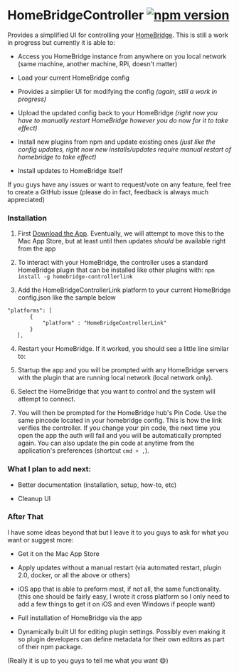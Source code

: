 # HomeBridgeController [![npm version](https://badge.fury.io/js/homebridge-controllerlink.svg)](https://badge.fury.io/js/homebridge-controllerlink) 
Provides a simplified UI for controlling your [HomeBridge](https://github.com/nfarina/homebridge).  This is still a work in progress but currently it is able to:

- Access you HomeBridge instance from anywhere on you local network (same machine, another machine, RPi, doesn't matter)

- Load your current HomeBridge config

- Provides a simplier UI for modifying the config  _(again, still a work in progress)_

- Upload the updated config back to your HomeBridge  _(right now you have to manually restart HomeBridge however you do now for it to take effect)_

- Install new plugins from npm and update existing ones  _(just like the config updates, right now new installs/updates require manual restart of homebridge to take effect)_

- Install updates to HomeBridge itself


If you guys have any issues or want to request/vote on any feature, feel free to create a GitHub issue (please do in fact, feedback is always much appreciated)


### Installation

1. First [Download the App](https://s3.amazonaws.com/enferra-homebridgecontroller-release/HomeBridgeController/HomeBridgeController.dmg). Eventually, we will attempt to move this to the Mac App Store, but at least until then updates _should_ be available right from the app

2. To interact with your HomeBridge, the controller uses a standard HomeBridge plugin that can be installed like other plugins with:
  `npm install -g homebridge-controllerlink`

3. Add the HomeBridgeControllerLink platform to your current HomeBridge config.json like the sample below
 ```
"platforms": [
		{
			"platform" : "HomeBridgeControllerLink"
		}
	],
```

4. Restart your HomeBridge. If it worked, you should see a little line similar to:

5. Startup the app and you will be prompted with any HomeBridge servers with the plugin that are running local network (local network only).

6. Select the HomeBridge that you want to control and the system will attempt to connect.

7. You will then be prompted for the HomeBridge hub's Pin Code. Use the same pincode located in your homebridge config. This is how the link verifies the controller.  If you change your pin code, the next time you open the app the auth will fail and you will be automatically prompted again. You can also update the pin code at anytime from the application's preferences (shortcut `cmd + ,`).

 


### What I plan to add next:

- Better documentation (installation, setup, how-to, etc)

- Cleanup UI


### After That
I have some ideas beyond that but I leave it to you guys to ask for what you want or suggest more:

- Get it on the Mac App Store

- Apply updates without a manual restart (via automated restart, plugin 2.0, docker, or all the above or others)

- iOS app that is able to preform most, if not all, the same functionality. (this one should be fairly easy, I wrote it cross platform so I only need to add a few things to get it on iOS and even Windows if people want)

- Full installation of HomeBridge via the app

- Dynamically built UI for editing plugin settings. Possibly even making it so plugin developers can define metadata for their own editors as part of their npm package.

(Really it is up to you guys to tell me what you want :smile:)
